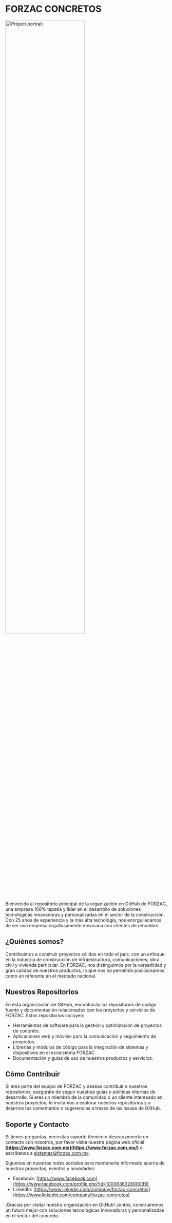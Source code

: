 # **FORZAC CONCRETOS**

<img src="https://src.casttro.mx/git/forzac-github-banner.png" width="70%" alt="Project portrait">

Bienvenido al repositorio principal de la organización en GitHub de FORZAC, una empresa 100% tapatía y líder en el desarrollo de soluciones tecnológicas innovadoras y personalizadas en el sector de la construcción. Con 25 años de experiencia y la más alta tecnología, nos enorgullecemos de ser una empresa orgullosamente mexicana con clientes de renombre.

## **¿Quiénes somos?**

Contribuimos a construir proyectos sólidos en todo el país, con un enfoque en la industria de construcción de infraestructura, comunicaciones, obra civil y vivienda particular. En FORZAC, nos distinguimos por la versatilidad y gran calidad de nuestros productos, lo que nos ha permitido posicionarnos como un referente en el mercado nacional.

## **Nuestros Repositorios**

En esta organización de GitHub, encontrarás los repositorios de código fuente y documentación relacionados con los proyectos y servicios de FORZAC. Estos repositorios incluyen:

- Herramientas de software para la gestión y optimización de proyectos de concreto.
- Aplicaciones web y móviles para la comunicación y seguimiento de proyectos.
- Librerías y módulos de código para la integración de sistemas y dispositivos en el ecosistema FORZAC.
- Documentación y guías de uso de nuestros productos y servicios.

## **Cómo Contribuir**

Si eres parte del equipo de FORZAC y deseas contribuir a nuestros repositorios, asegúrate de seguir nuestras guías y políticas internas de desarrollo. Si eres un miembro de la comunidad o un cliente interesado en nuestros proyectos, te invitamos a explorar nuestros repositorios y a dejarnos tus comentarios o sugerencias a través de las Issues de GitHub.

## **Soporte y Contacto**

Si tienes preguntas, necesitas soporte técnico o deseas ponerte en contacto con nosotros, por favor visita nuestra página web oficial **[https://www.forzac.com.mx](https://www.forzac.com.mx/)** o escríbenos a [sistemas@forzac.com.mx](mailto:contacto@forzac.com.mx).

Siguenos en nuestras redes sociales para mantenerte informado acerca de nuestros proyectos, eventos y novedades:

- Facebook: [https://www.facebook.com](https://www.facebook.com/profile.php?id=100063632800089)
- LinkedIn: [https://www.linkedin.com/company/forzac-concretos](https://www.linkedin.com/company/forzac-concretos)

¡Gracias por visitar nuestra organización en GitHub! Juntos, construiremos un futuro mejor con soluciones tecnológicas innovadoras y personalizadas en el sector del concreto.
